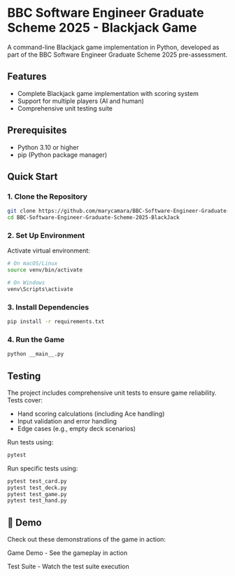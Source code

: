 # BBC Software Engineer Graduate Scheme 2025 - Blackjack Game

A command-line Blackjack game implementation in Python, developed as part of the BBC Software Engineer Graduate Scheme 2025 pre-assessment.

##  Features

- Complete Blackjack game implementation with scoring system
- Support for multiple players (AI and human)
- Comprehensive unit testing suite

##  Prerequisites

- Python 3.10 or higher
- pip (Python package manager)

##  Quick Start

### 1. Clone the Repository

```bash
git clone https://github.com/marycamara/BBC-Software-Engineer-Graduate-Scheme-2025-BlackJack
cd BBC-Software-Engineer-Graduate-Scheme-2025-BlackJack
```

### 2. Set Up Environment

Activate virtual environment:

```bash
# On macOS/Linux
source venv/bin/activate

# On Windows
venv\Scripts\activate
```

### 3. Install Dependencies

```bash
pip install -r requirements.txt
```

### 4. Run the Game

```bash
python __main__.py
```

##  Testing

The project includes comprehensive unit tests to ensure game reliability. Tests cover:

- Hand scoring calculations (including Ace handling)
- Input validation and error handling
- Edge cases (e.g., empty deck scenarios)

Run tests using:

```bash
pytest
```

Run specific tests using:

```bash
pytest test_card.py
pytest test_deck.py
pytest test_game.py
pytest test_hand.py

```

## 🎥 Demo

Check out these demonstrations of the game in action:

Game Demo - See the gameplay in action

Test Suite - Watch the test suite execution
